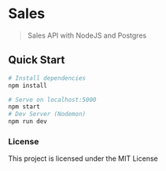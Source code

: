 # Sales

> Sales API with NodeJS and Postgres

## Quick Start

```bash
# Install dependencies
npm install

# Serve on localhost:5000
npm start
# Dev Server (Nodemon)
npm run dev
```

### License

This project is licensed under the MIT License
